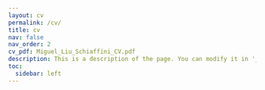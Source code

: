 ```yaml
---
layout: cv
permalink: /cv/
title: cv
nav: false
nav_order: 2
cv_pdf: Miguel_Liu_Schiaffini_CV.pdf
description: This is a description of the page. You can modify it in '_pages/cv.md'. You can also change or remove the top pdf download button.
toc:
  sidebar: left
---
```

